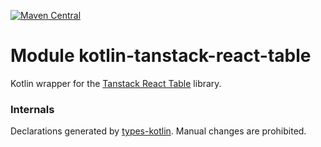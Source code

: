 [![Maven Central](https://img.shields.io/maven-central/v/org.jetbrains.kotlin-wrappers/kotlin-tanstack-react-table)](https://search.maven.org/artifact/org.jetbrains.kotlin-wrappers/kotlin-tanstack-react-table)

# Module kotlin-tanstack-react-table

Kotlin wrapper for the [Tanstack React Table](https://github.com/TanStack/table) library.

### Internals

Declarations generated by [types-kotlin](https://github.com/karakum-team/types-kotlin).
Manual changes are prohibited.
